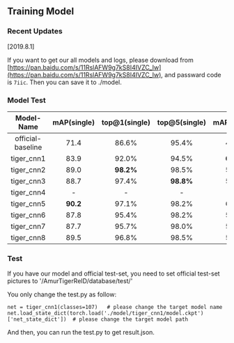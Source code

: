 ## Training Model

### Recent Updates
[2019.8.1]

If you want to get our all models and logs, please download from [https://pan.baidu.com/s/11RslAFW9g7kS8I4IVZC_Iw](https://pan.baidu.com/s/11RslAFW9g7kS8I4IVZC_Iw), and passward code is ```7iic```.
Then you can save it to ./model.

### Model Test

| Model-Name| mAP(single) | top@1(single) | top@5(single) | mAP(cross) | top@1(cross) | top@5(cross) |
| :-------: | :---------: | :-----------: | :-----------: | :--------: | :----------: | :----------: |
| official-baseline  | 71.4        | 86.6%         | 95.4%         | 48.1       | 79.4%        | 93.7%        |
| tiger_cnn1         | 83.9        | 92.0%         | 94.5%         | **60.9**   | **94.8%**    | **96.5%**    |
| tiger_cnn2         | 89.0        | **98.2%**     | 98.5%         | 59.0       | 86.2%        | 95.4%        |
| tiger_cnn3         | 88.7        | 97.4%         | **98.8%**     | 57.4       | 86.8%        | 92.0%        |
| tiger_cnn4         |  -          |  -            |  -            |  -         |  -           |  -           |
| tiger_cnn5         | **90.2**    | 97.1%         | 98.2%         | 60.7       | 89.7%        | **96.5%**    |
| tiger_cnn6         | 87.8        | 95.4%         | 98.2%         | 58.4       | 89.7%        | 94.8%        |
| tiger_cnn7         | 87.7        | 95.7%         | 98.0%         | 58.0       | 88.5%        | 92.0%        |
| tiger_cnn8         | 89.5        | 96.8%         | 98.5%         | 58.8       | 87.4%        | 92.5%        |

### Test
If you have our model and official test-set, you need to set official test-set pictures to '/AmurTigerReID/database/test/'

You only change the test.py as follow:

```
net = tiger_cnn1(classes=107)   # please change the target model name
net.load_state_dict(torch.load('./model/tiger_cnn1/model.ckpt')['net_state_dict'])  # please change the target model path
```

And then, you can run the test.py to get result.json.